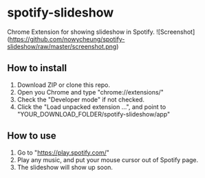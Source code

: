 
# spotify-slideshow
Chrome Extension for showing slideshow in Spotify.
![Screenshot]
(https://github.com/nowycheung/spotify-slideshow/raw/master/screenshot.png)


## How to install
1. Download ZIP or clone this repo.
2. Open you Chrome and type "chrome://extensions/"
3. Check the "Developer mode" if not checked.
4. Click the "Load unpacked extension ...", and point to "YOUR_DOWNLOAD_FOLDER/spotify-slideshow/app"


## How to use
1. Go to "https://play.spotify.com/"
2. Play any music, and put your mouse cursor out of Spotify page.
3. The slideshow will show up soon.
